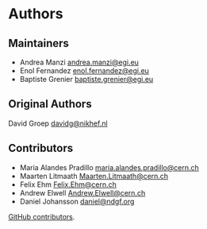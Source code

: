 # Authors

## Maintainers

- Andrea Manzi <andrea.manzi@egi.eu>
- Enol Fernandez <enol.fernandez@egi.eu>
- Baptiste Grenier <baptiste.grenier@egi.eu>

## Original Authors

David Groep <davidg@nikhef.nl>

## Contributors

- Maria Alandes Pradillo <maria.alandes.pradillo@cern.ch>
- Maarten Litmaath <Maarten.Litmaath@cern.ch>
- Felix Ehm <Felix.Ehm@cern.ch>
- Andrew Elwell <Andrew.Elwell@cern.ch>
- Daniel Johansson <daniel@ndgf.org>

[GitHub contributors](https://github.com/EGI-Federation/bdii/graphs/contributors).
